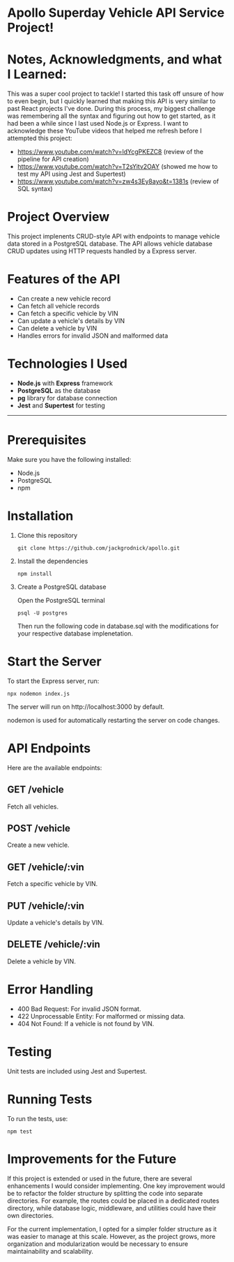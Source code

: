 # Apollo Superday Vehicle API Service Project!

# Notes, Acknowledgments, and what I Learned:

This was a super cool project to tackle! I started this task off unsure of how to even begin, but I quickly learned that making this API is very similar to past React projects I've done. During this process, my biggest challenge was remembering all the syntax and figuring out how to get started, as it had been a while since I last used Node.js or Express. I want to acknowledge these YouTube videos that helped me refresh before I attempted this project:

- https://www.youtube.com/watch?v=ldYcgPKEZC8 (review of the pipeline for API creation)
- https://www.youtube.com/watch?v=T2sYitv2OAY (showed me how to test my API using Jest and Supertest)
- https://www.youtube.com/watch?v=zw4s3Ey8ayo&t=1381s (review of SQL syntax)

# Project Overview

This project implenents CRUD-style API with endpoints to manage vehicle data stored in a PostgreSQL database. The API allows vehicle database CRUD updates using HTTP requests handled by a Express server.

# Features of the API

- Can create a new vehicle record
- Can fetch all vehicle records
- Can fetch a specific vehicle by VIN
- Can update a vehicle's details by VIN
- Can delete a vehicle by VIN
- Handles errors for invalid JSON and malformed data

# Technologies I Used

- **Node.js** with **Express** framework
- **PostgreSQL** as the database
- **pg** library for database connection
- **Jest** and **Supertest** for testing

---

# Prerequisites

Make sure you have the following installed:
- Node.js
- PostgreSQL
- npm

# Installation

1. Clone this repository

   ```
   git clone https://github.com/jackgrodnick/apollo.git
   ```

2. Install the dependencies

   ```
   npm install
   ```

3. Create a PostgreSQL database

   Open the PostgreSQL terminal

   ```
   psql -U postgres
   ```

   Then run the following code in database.sql with the modifications for your respective database implenetation.

# Start the Server

To start the Express server, run:

```
npx nodemon index.js
```

The server will run on http://localhost:3000 by default.

nodemon is used for automatically restarting the server on code changes.

# API Endpoints

Here are the available endpoints:

## GET /vehicle

Fetch all vehicles.

## POST /vehicle

Create a new vehicle.

## GET /vehicle/:vin

Fetch a specific vehicle by VIN.

## PUT /vehicle/:vin

Update a vehicle's details by VIN.

## DELETE /vehicle/:vin

Delete a vehicle by VIN.

# Error Handling

- 400 Bad Request: For invalid JSON format.
- 422 Unprocessable Entity: For malformed or missing data.
- 404 Not Found: If a vehicle is not found by VIN.

# Testing

Unit tests are included using Jest and Supertest.

# Running Tests

To run the tests, use:

```
npm test
```

# Improvements for the Future

If this project is extended or used in the future, there are several enhancements I would consider implementing. One key improvement would be to refactor the folder structure by splitting the code into separate directories. For example, the routes could be placed in a dedicated routes directory, while database logic, middleware, and utilities could have their own directories.

For the current implementation, I opted for a simpler folder structure as it was easier to manage at this scale. However, as the project grows, more organization and modularization would be necessary to ensure maintainability and scalability.